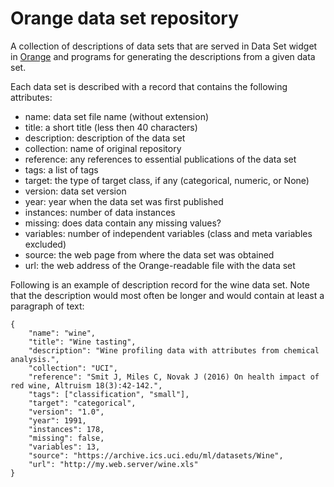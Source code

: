 # Orange data set repository

A collection of descriptions of data sets that are served in Data Set widget in [Orange](http://orange.biolab.si) and programs for generating the descriptions from a given data set.

Each data set is described with a record that contains the following attributes:

* name: data set file name (without extension)
* title:  a short title (less then 40 characters)
* description:  description of the data set
* collection: name of original repository
* reference: any references to essential publications of the data set
* tags: a list of tags
* target: the type of target class, if any (categorical, numeric, or None)
* version:  data set version
* year: year when the data set was first published
* instances: number of data instances
* missing: does data contain any missing values?
* variables: number of independent variables (class and meta variables excluded)
* source: the web page from where the data set was obtained
* url: the web address of the Orange-readable file with the data set

Following is an example of description record for the wine data set. Note that the description would most often be longer and would contain at least a paragraph of text:

    {
        "name": "wine",
        "title": "Wine tasting",
        "description": "Wine profiling data with attributes from chemical analysis.",
        "collection": "UCI",
        "reference": "Smit J, Miles C, Novak J (2016) On health impact of red wine, Altruism 18(3):42-142.",
        "tags": ["classification", "small"],
        "target": "categorical",
        "version": "1.0",
        "year": 1991,
        "instances": 178,
        "missing": false,
        "variables": 13,
        "source": "https://archive.ics.uci.edu/ml/datasets/Wine",
        "url": "http://my.web.server/wine.xls"
    }
